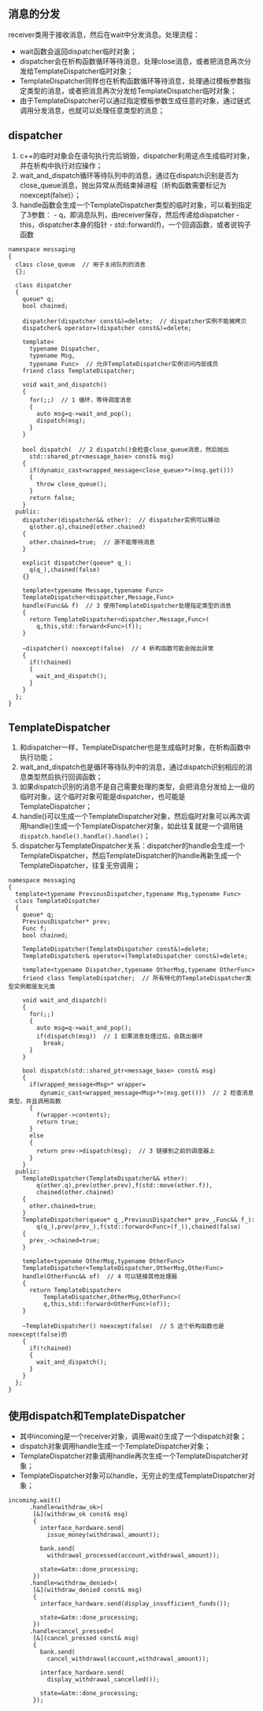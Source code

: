 ## 消息的分发
receiver类用于接收消息，然后在wait中分发消息。处理流程：
  - wait函数会返回dispatcher临时对象；
  - dispatcher会在析构函数循环等待消息，处理close消息，或者把消息再次分发给TemplateDispatcher临时对象；
  - TemplateDispatcher同样也在析构函数循环等待消息，处理通过模板参数指定类型的消息，或者把消息再次分发给TemplateDispatcher临时对象；
  - 由于TemplateDispatcher可以通过指定模板参数生成任意的对象，通过链式调用分发消息，也就可以处理任意类型的消息；

## dispatcher
  1. c++的临时对象会在语句执行完后销毁，dispatcher利用这点生成临时对象，并在析构中执行对应操作；
  2. wait_and_dispatch循环等待队列中的消息，通过在dispatch识别是否为close_queue消息，抛出异常从而结束掉进程（析构函数需要标记为noexcept(false)）；
  3. handle函数会生成一个TemplateDispatcher类型的临时对象，可以看到指定了3参数：
    - q，即消息队列，由receiver保存，然后传递给dispatcher
    - this，dispatcher本身的指针
    - std::forward<Func>(f)，一个回调函数，或者说钩子函数
```
namespace messaging
{
  class close_queue  // 用于关闭队列的消息
  {};
  
  class dispatcher
  {
    queue* q;
    bool chained;

    dispatcher(dispatcher const&)=delete;  // dispatcher实例不能被拷贝
    dispatcher& operator=(dispatcher const&)=delete;
 
    template<
      typename Dispatcher,
      typename Msg,
      typename Func>  // 允许TemplateDispatcher实例访问内部成员
    friend class TemplateDispatcher;

    void wait_and_dispatch()
    {
      for(;;)  // 1 循环，等待调度消息
      {
        auto msg=q->wait_and_pop();
        dispatch(msg);
      }
    }

    bool dispatch(  // 2 dispatch()会检查close_queue消息，然后抛出
      std::shared_ptr<message_base> const& msg)
    {
      if(dynamic_cast<wrapped_message<close_queue>*>(msg.get()))
      {
        throw close_queue();
      }
      return false;
    }
  public:
    dispatcher(dispatcher&& other):  // dispatcher实例可以移动
      q(other.q),chained(other.chained)
    {
      other.chained=true;  // 源不能等待消息
    }

    explicit dispatcher(queue* q_):
      q(q_),chained(false)
    {}

    template<typename Message,typename Func>
    TemplateDispatcher<dispatcher,Message,Func>
    handle(Func&& f)  // 3 使用TemplateDispatcher处理指定类型的消息
    {
      return TemplateDispatcher<dispatcher,Message,Func>(
        q,this,std::forward<Func>(f));
    }

    ~dispatcher() noexcept(false)  // 4 析构函数可能会抛出异常
    {  
      if(!chained)
      {
        wait_and_dispatch();
      }
    }
  };
}
```

## TemplateDispatcher
1. 和dispatcher一样，TemplateDispatcher也是生成临时对象，在析构函数中执行功能；
2. wait_and_dispatch也是循环等待队列中的消息，通过dispatch识别相应的消息类型然后执行回调函数；
3. 如果dispatch识别的消息不是自己需要处理的类型，会把消息分发给上一级的临时对象，这个临时对象可能是dispatcher，也可能是TemplateDispatcher；
4. handle()可以生成一个TemplateDispatcher对象，然后临时对象可以再次调用handle()生成一个TemplateDispatcher对象，如此往复就是一个调用链`dispatch.handle().handle().handle()`；
5. dispatcher与TemplateDispatcher关系：dispatcher的handle会生成一个TemplateDispatcher，然后TemplateDispatcher的handle再新生成一个TemplateDispatcher，往复无穷调用；
```
namespace messaging
{
  template<typename PreviousDispatcher,typename Msg,typename Func>
  class TemplateDispatcher
  {
    queue* q;
    PreviousDispatcher* prev;
    Func f;
    bool chained;

    TemplateDispatcher(TemplateDispatcher const&)=delete;
    TemplateDispatcher& operator=(TemplateDispatcher const&)=delete;
    
    template<typename Dispatcher,typename OtherMsg,typename OtherFunc>
    friend class TemplateDispatcher;  // 所有特化的TemplateDispatcher类型实例都是友元类

    void wait_and_dispatch()
    {
      for(;;)
      {
        auto msg=q->wait_and_pop();
        if(dispatch(msg))  // 1 如果消息处理过后，会跳出循环
          break;
      }
    }

    bool dispatch(std::shared_ptr<message_base> const& msg)
    {
      if(wrapped_message<Msg>* wrapper=
         dynamic_cast<wrapped_message<Msg>*>(msg.get()))  // 2 检查消息类型，并且调用函数
      {
        f(wrapper->contents);
        return true;
      }
      else
      {
        return prev->dispatch(msg);  // 3 链接到之前的调度器上
      }
    }
  public:
    TemplateDispatcher(TemplateDispatcher&& other):
        q(other.q),prev(other.prev),f(std::move(other.f)),
        chained(other.chained)
    {
      other.chained=true;
    }
    TemplateDispatcher(queue* q_,PreviousDispatcher* prev_,Func&& f_):
        q(q_),prev(prev_),f(std::forward<Func>(f_)),chained(false)
    {
      prev_->chained=true;
    }

    template<typename OtherMsg,typename OtherFunc>
    TemplateDispatcher<TemplateDispatcher,OtherMsg,OtherFunc>
    handle(OtherFunc&& of)  // 4 可以链接其他处理器
    {
      return TemplateDispatcher<
          TemplateDispatcher,OtherMsg,OtherFunc>(
          q,this,std::forward<OtherFunc>(of));
    }

    ~TemplateDispatcher() noexcept(false)  // 5 这个析构函数也是noexcept(false)的
    {
      if(!chained)
      {
        wait_and_dispatch();
      }
    }
  };
}
```

## 使用dispatch和TemplateDispatcher
- 其中incoming是一个receiver对象，调用wait()生成了一个dispatch对象；
- dispatch对象调用handle生成一个TemplateDispatcher对象；
- TemplateDispatcher对象调用handle再次生成一个TemplateDispatcher对象；
- TemplateDispatcher对象可以handle，无穷止的生成TemplateDispatcher对象；
```
incoming.wait()
      .handle<withdraw_ok>(
       [&](withdraw_ok const& msg)
       {
         interface_hardware.send(
           issue_money(withdrawal_amount));
         
         bank.send(
           withdrawal_processed(account,withdrawal_amount));

         state=&atm::done_processing;
       })
      .handle<withdraw_denied>(
       [&](withdraw_denied const& msg)
       {
         interface_hardware.send(display_insufficient_funds());

         state=&atm::done_processing;
       })
      .handle<cancel_pressed>(
       [&](cancel_pressed const& msg)
       {
         bank.send(
           cancel_withdrawal(account,withdrawal_amount));

         interface_hardware.send(
           display_withdrawal_cancelled());

         state=&atm::done_processing;
       });
```
